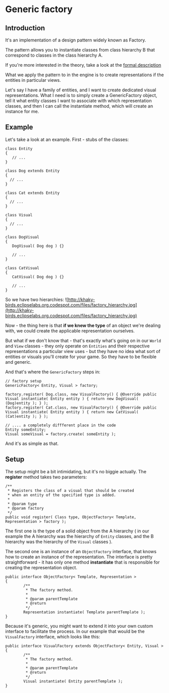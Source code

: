 # Generic factory #

## Introduction ##
It's an implementation of a design pattern widely known as Factory.

The pattern allows you to instantiate classes from class hierarchy B that correspond to classes in the class hierarchy A.

If you're more interested in the theory, take a look at the [formal description](http://www.oodesign.com/factory-pattern.html)


What we apply the pattern to in the engine is to create representations if the entities in particular views.

Let's say I have a family of entities, and I want to create dedicated visual representations.
What I need is to simply create a GenericFactory object, tell it what entity classes I want to associate with which representation classes, and then I can call the instantiate method, which will create an instance for me.

## Example ##
Let's take a look at an example. First - stubs of the classes:
```
class Entity
{
   // ...
}

class Dog extends Entity
{
  // ...
}

class Cat extends Entity
{
  // ...
}

class Visual
{
  // ...
}

class DogVisual
{
   DogVisual( Dog dog ) {}

   // ... 
}

class CatVisual
{
   CatVisual( Dog dog ) {}

   // ... 
}
```

So we have two hierarchies:
![http://khaky-birds.eclipselabs.org.codespot.com/files/factory_hierarchy.jpg](http://khaky-birds.eclipselabs.org.codespot.com/files/factory_hierarchy.jpg)

Now - the thing here is that **if we knew the type** of an object we're dealing with, we could create the applicable representation ourselves.

But what if we don't know that - that's exactly what's going on in our `World` and `View` classes - they only operate on `Entities` and their respective representations a particular view uses - but they have no idea what sort of entities or visuals you'll create for your game. So they have to be flexible and generic.

And that's where the `GenericFactory` steps in:

```
// factory setup
GenericFactory< Entity, Visual > factory;

factory.register( Dog.class, new VisualFactory() { @Override public Visual instantiate( Entity entity ) { return new DogVisual( (Dog)entity ); } );
factory.register( Cat.class, new VisualFactory() { @Override public Visual instantiate( Entity entity ) { return new CatVisual( (Cat)entity ); } );

// .... a completely diffferent place in the code 
Entity someEntity;
Visual someVisual = factory.create( someEntity );
```

And it's as simple as that.

## Setup ##

The setup might be a bit intimidating, but it's no biggie actually.
The **register** method takes two parameters:

```
/**
 * Registers the class of a visual that should be created
 * when an entity of the specified type is added.
 * 
 * @param type
 * @param factory
 */
public void register( Class type, ObjectFactory< Template, Representation > factory );
```

The first one is the type of a solid object from the A hierarchy ( in our example the A hierarchy was the hierarchy of `Entity` classes, and the B hierarchy was the hierarchy of the `Visual` classes ).

The second one is an instance of an `ObjectFactory` interface, that knows how to create an instance of the representation.
The interface is pretty straightforward - it has only one method **instantiate** that is responsible for creating the representation object.

```
public interface ObjectFactory< Template, Representation > 
{
        /**
         * The factory method.
         * 
         * @param parentTemplate
         * @return
         */
        Representation instantiate( Template parentTemplate );
}
```

Because it's generic, you might want to extend it into your own custom interface to facilitate the process. In our example that would be the `VisualFactory` interface, which looks like this:
```
public interface VisualFactory extends ObjectFactory< Entity, Visual > 
{
        /**
         * The factory method.
         * 
         * @param parentTemplate
         * @return
         */
        Visual instantiate( Entity parentTemplate );
}
```